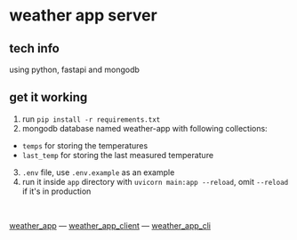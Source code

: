 # weather app server

## tech info
using python, fastapi and mongodb

## get it working

1. run `pip install -r requirements.txt`
2. mongodb database named weather-app with following collections:
  - `temps` for storing the temperatures
  - `last_temp` for storing the last measured temperature
3. `.env` file, use `.env.example` as an example
4. run it inside `app` directory with `uvicorn main:app --reload`, omit `--reload` if it's in production

<br>

<div align="left">

[weather_app](https://github.com/MichalUSER/weather_app)
— [weather_app_client](https://github.com/MichalUSER/weather_app_client)
— [weather_app_cli](https://github.com/MichalUSER/weather_app_cli)

</div>
